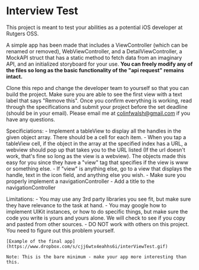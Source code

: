 
# Interview Test

This project is meant to test your abilities as a potential iOS developer at Rutgers OSS.

A simple app has been made that includes a ViewController (which can be renamed or
removed), WebViewController, and a DetailViewController, a MockAPI struct that has a static
method to fetch data from an imaginary API, and an initialized storyboard for your use.
**You can freely modify any of the files so long as
the basic functionality of the "api request" remains intact.**

Clone this repo and change the developer team to yourself so that you can build the project.
Make sure you are able to see the first view with a text label that says "Remove this".  Once
you confirm everything is working, read through the specifications and submit your project
before the set deadline (should be in your email).  Please email me at colinfwalsh@gmail.com
if you have any questions.

Specificiations:
    - Implement a tableView to display all the handles in the given object array.  There should be
    a cell for each item.
    - When you tap a tableView cell, if the object in the array at the specified index has a URL,
    a webview should pop up that takes you to the URL listed (If the url doesn't work,
    that's fine so long as the view is a webview).  The objects made this easy for you since they
    have a "view" tag that specifies if the view is www or something else.
    - If "view" is anything else, go to a view that displays the handle, text in the icon field, and
    anything else you wish.
    - Make sure you properly implement a navigationController
    - Add a title to the navigationController

Limitations:
    - You may use any 3rd party libraries you see fit, but make sure they have relevance to
        the task at hand.
    - You may google how to implement UIKit instances, or how to do specific things, but make
        sure the code you write is yours and yours alone.  We will check to see if you copy and
        pasted from other sources.
    - DO NOT work with others on this project.  You need to figure out this problem yourself.
    
    [Example of the final app](https://www.dropbox.com/s/cjj6wtx4eahhs6i/interViewTest.gif)
    
    Note: This is the bare minimum - make your app more interesting than this.
